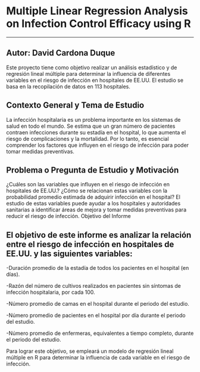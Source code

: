 # Multiple Linear Regression Analysis on Infection Control Efficacy using R

---
Autor: David Cardona Duque
---
Este proyecto tiene como objetivo realizar un análisis estadístico y de regresión lineal múltiple para determinar la influencia de diferentes variables en el riesgo de infección en hospitales de EE.UU. El estudio se basa en la recopilación de datos en 113 hospitales.

## Contexto General y Tema de Estudio

La infección hospitalaria es un problema importante en los sistemas de salud en todo el mundo. Se estima que un gran número de pacientes contraen infecciones durante su estadía en el hospital, lo que aumenta el riesgo de complicaciones y la mortalidad. Por lo tanto, es esencial comprender los factores que influyen en el riesgo de infección para poder tomar medidas preventivas.

## Problema o Pregunta de Estudio y Motivación

¿Cuáles son las variables que influyen en el riesgo de infección en hospitales de EE.UU.? ¿Cómo se relacionan estas variables con la probabilidad promedio estimada de adquirir infección en el hospital? El estudio de estas variables puede ayudar a los hospitales y autoridades sanitarias a identificar áreas de mejora y tomar medidas preventivas para reducir el riesgo de infección.
Objetivo del Informe

## El objetivo de este informe es analizar la relación entre el riesgo de infección en hospitales de EE.UU. y las siguientes variables:

-Duración promedio de la estadía de todos los pacientes en el hospital (en días).

-Razón del número de cultivos realizados en pacientes sin síntomas de infección hospitalaria, por cada 100.

-Número promedio de camas en el hospital durante el periodo del estudio.

-Número promedio de pacientes en el hospital por día durante el periodo del estudio.

-Número promedio de enfermeras, equivalentes a tiempo completo, durante el periodo del estudio.

Para lograr este objetivo, se empleará un modelo de regresión lineal múltiple en R para determinar la influencia de cada variable en el riesgo de infección.
